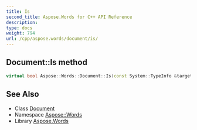 ```yaml
---
title: Is
second_title: Aspose.Words for C++ API Reference
description: 
type: docs
weight: 794
url: /cpp/aspose.words/document/is/
---
```

## Document::Is method




```cpp
virtual bool Aspose::Words::Document::Is(const System::TypeInfo &target) const override
```

## See Also

* Class [Document](../)
* Namespace [Aspose::Words](../../)
* Library [Aspose.Words](../../../)
